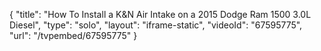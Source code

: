 {
    "title": "How To Install a K&N Air Intake on a 2015 Dodge Ram 1500 3.0L Diesel",
    "type": "solo",
    "layout": "iframe-static",
    "videoId": "67595775",
    "url": "\/tvpembed\/67595775"
}